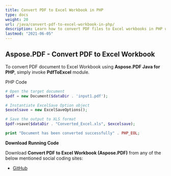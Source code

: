 ```yaml
---
title: Convert PDF to Excel Workbook in PHP
type: docs
weight: 20
url: /java/convert-pdf-to-excel-workbook-in-php/
description: Learn how to convert PDF files to Excel workbooks in PHP using Aspose.PDF, enabling seamless data extraction and manipulation.
lastmod: "2021-06-05"
---
```


## Aspose.PDF - Convert PDF to Excel Workbook

To convert PDF document to Excel Workbook using **Aspose.PDF Java for PHP**, simply invoke **PdfToExcel** module.

PHP Code

```php
# Open the target document
$pdf = new Document($dataDir . 'input1.pdf');

# Instantiate ExcelSave Option object
$excelsave = new ExcelSaveOptions();

# Save the output to XLS format
$pdf->save($dataDir . "Converted_Excel.xls", $excelsave);

print "Document has been converted successfully" . PHP_EOL;

```

**Download Running Code**

Download **Convert PDF to Excel Workbook (Aspose.PDF)** from any of the below mentioned social coding sites:

- [GitHub](https://github.com/aspose-pdf/Aspose.PDF-for-Java/blob/master/Plugins/Aspose_Pdf_Java_for_PHP/src/Aspose/Pdf/WorkingWithDocumentConversion/PdfToExcel.php)
